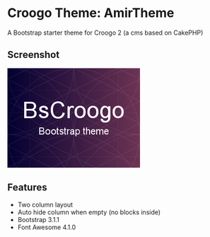 Croogo Theme: AmirTheme
========

A Bootstrap starter theme for Croogo 2 (a cms based on CakePHP)

Screenshot
--------------

![Alt text](/webroot/img/screenshot.png "thumb")

Features
--------------
- Two column layout
- Auto hide column when empty (no blocks inside)
- Bootstrap 3.1.1
- Font Awesome 4.1.0
